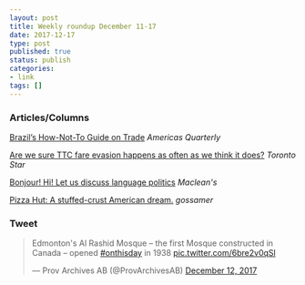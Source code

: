 ```yaml
---
layout: post
title: Weekly roundup December 11-17
date: 2017-12-17
type: post
published: true
status: publish
categories:
- link
tags: []
---
```


### Articles/Columns

[Brazil’s How-Not-To Guide on Trade](http://www.americasquarterly.org/node/9267 "Brazil’s How-Not-To Guide on Trade. By Rodrigo Zeidan") *Americas Quarterly*

[Are we sure TTC fare evasion happens as often as we think it does?](https://www.thestar.com/news/gta/2017/12/15/are-we-sure-ttc-fare-evasion-happens-as-often-as-we-think-it-does.html "Are we sure TTC fare evasion happens as often as we think it does? By Edward Keenan") *Toronto Star*

[Bonjour! Hi! Let us discuss language politics](http://www.macleans.ca/news/canada/bonjour-hi-let-us-discuss-language-politics/ "Bonjour! Hi! Let us discuss language politics. By Paul Wells") *Maclean's*

[Pizza Hut: A stuffed-crust American dream.](https://www.gossamer.co/articles/pizza-hut "Pizza Hut: A stuffed-crust American dream. By Alex Cuadros") *gossamer*

### Tweet
<blockquote class="twitter-tweet" data-lang="en"><p lang="en" dir="ltr">Edmonton&#39;s Al Rashid Mosque – the first Mosque constructed in Canada – opened <a href="https://twitter.com/hashtag/onthisday?src=hash&amp;ref_src=twsrc%5Etfw">#onthisday</a> in 1938 <a href="https://t.co/6bre2v0qSl">pic.twitter.com/6bre2v0qSl</a></p>&mdash; Prov Archives AB (@ProvArchivesAB) <a href="https://twitter.com/ProvArchivesAB/status/940730911871549441?ref_src=twsrc%5Etfw">December 12, 2017</a></blockquote> <script async src="https://platform.twitter.com/widgets.js" charset="utf-8"></script> 

